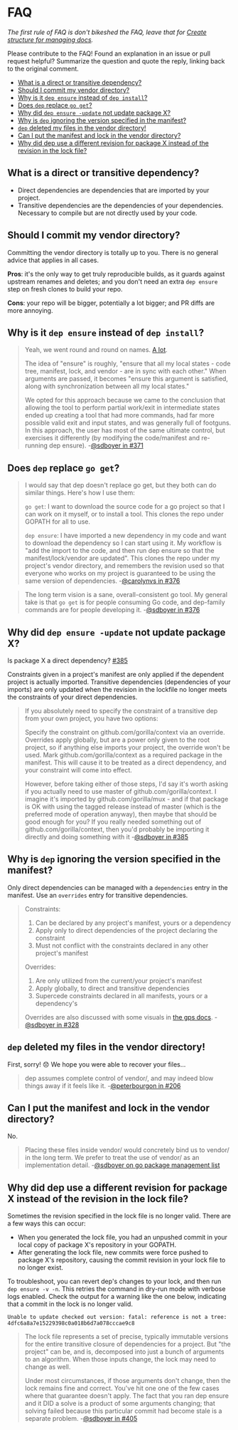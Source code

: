 # FAQ

_The first rule of FAQ is don't bikeshed the FAQ, leave that for
[Create structure for managing docs](https://github.com/golang/dep/issues/331)._

Please contribute to the FAQ! Found an explanation in an issue or pull request helpful?
Summarize the question and quote the reply, linking back to the original comment.

* [What is a direct or transitive dependency?](#what-is-a-direct-or-transitive-dependency)
* [Should I commit my vendor directory?](#should-i-commit-my-vendor-directory)
* [Why is it `dep ensure` instead of `dep install`?](#why-is-it-dep-ensure-instead-of-dep-install)
* [Does `dep` replace `go get`?](#does-dep-replace-go-get)
* [Why did `dep ensure -update` not update package X?](#why-did-dep-ensure--update-not-update-package-x)
* [Why is `dep` ignoring the version specified in the manifest?](#why-is-dep-ignoring-the-version-specified-in-the-manifest)
* [`dep` deleted my files in the vendor directory!](#dep-deleted-my-files-in-the-vendor-directory)
* [Can I put the manifest and lock in the vendor directory?](#can-i-put-the-manifest-and-lock-in-the-vendor-directory)
* [Why did dep use a different revision for package X instead of the revision in the lock file?](#why-did-dep-use-a-different-revision-for-package-x-instead-of-the-revision-in-the-lock-file)

## What is a direct or transitive dependency?
* Direct dependencies are dependencies that are imported by your project.
* Transitive dependencies are the dependencies of your dependencies. Necessary
  to compile but are not directly used by your code.

## Should I commit my vendor directory?

Committing the vendor directory is totally up to you. There is no general advice that applies in all cases.

**Pros**: it's the only way to get truly reproducible builds, as it guards against upstream renames and deletes; and you don't need an extra `dep ensure` step on fresh clones to build your repo.

**Cons**: your repo will be bigger, potentially a lot bigger; and PR diffs are more annoying.

## Why is it `dep ensure` instead of `dep install`?

> Yeah, we went round and round on names. [A lot](https://gist.github.com/jessfraz/315db91b272441f510e81e449f675a8b).
>
> The idea of "ensure" is roughly, "ensure that all my local states - code tree, manifest, lock, and vendor - are in sync with each other." When arguments are passed, it becomes "ensure this argument is satisfied, along with synchronization between all my local states."
>
> We opted for this approach because we came to the conclusion that allowing the tool to perform partial work/exit in intermediate states ended up creating a tool that had more commands, had far more possible valid exit and input states, and was generally full of footguns. In this approach, the user has most of the same ultimate control, but exercises it differently (by modifying the code/manifest and re-running dep ensure).
-[@sdboyer in #371](https://github.com/golang/dep/issues/371#issuecomment-293246832)

## Does `dep` replace `go get`?

> I would say that dep doesn't replace go get, but they both can do similar things. Here's how I use them:
>
> `go get`: I want to download the source code for a go project so that I can work on it myself, or to install a tool. This clones the repo under GOPATH for all to use.
>
> `dep ensure`: I have imported a new dependency in my code and want to download the dependency so I can start using it. My workflow is "add the import to the code, and then run dep ensure so that the manifest/lock/vendor are updated". This clones the repo under my project's vendor directory, and remembers the revision used so that everyone who works on my project is guaranteed to be using the same version of dependencies.
-[@carolynvs in #376](https://github.com/golang/dep/issues/376#issuecomment-293964655)

> The long term vision is a sane, overall-consistent go tool. My general take is that `go get`
> is for people consuming Go code, and dep-family commands are for people developing it.
-[@sdboyer in #376](https://github.com/golang/dep/issues/376#issuecomment-294045873)

## Why did `dep ensure -update` not update package X?
Is package X a direct dependency? [#385](https://github.com/golang/dep/issues/385)

Constraints given in a project's manifest are only applied if the
dependent project is actually imported. Transitive dependencies (dependencies
of your imports) are only updated when the revision in the lockfile no
longer meets the constraints of your direct dependencies.

> If you absolutely need to specify the constraint of a transitive dep from your own project, you have two options:
>
> Specify the constraint on github.com/gorilla/context via an override. Overrides apply globally, but are a power only given to the root project, so if anything else imports your project, the override won't be used.
> Mark github.com/gorilla/context as a required package in the manifest. This will cause it to be treated as a direct dependency, and your constraint will come into effect.
>
> However, before taking either of those steps, I'd say it's worth asking if you actually need to use master of github.com/gorilla/context. I imagine it's imported by github.com/gorilla/mux - and if that package is OK with using the tagged release instead of master (which is the preferred mode of operation anyway), then maybe that should be good enough for you? If you really needed something out of github.com/gorilla/context, then you'd probably be importing it directly and doing something with it
-[@sdboyer in #385](https://github.com/golang/dep/issues/385#issuecomment-294361087)

## Why is `dep` ignoring the version specified in the manifest?
Only direct dependencies can be managed with a `dependencies` entry
in the manifest. Use an `overrides` entry for transitive dependencies.

>  Constraints:
>
>  1. Can be declared by any project's manifest, yours or a dependency
>  2. Apply only to direct dependencies of the project declaring the constraint
>  3. Must not conflict with the constraints declared in any other project's manifest
>
>  Overrides:
>
>  1. Are only utilized from the current/your project's manifest
>  2. Apply globally, to direct and transitive dependencies
>  3. Supercede constraints declared in all manifests, yours or a dependency's
>
>  Overrides are also discussed with some visuals in [the gps docs](https://github.com/sdboyer/gps/wiki/gps-for-Implementors#overrides).
-[@sdboyer in #328](https://github.com/golang/dep/issues/328#issuecomment-286631961)

## `dep` deleted my files in the vendor directory!
First, sorry! 😞 We hope you were able to recover your files...

> dep assumes complete control of vendor/, and may indeed blow things away if it feels like it.
-[@peterbourgon in #206](https://github.com/golang/dep/issues/206#issuecomment-277139419)

## Can I put the manifest and lock in the vendor directory?
No.

> Placing these files inside vendor/ would concretely bind us to vendor/ in the long term.
> We prefer to treat the use of vendor/ as an implementation detail.
-[@sdboyer on go package management list](https://groups.google.com/d/msg/go-package-management/et1qFUjrkP4/LQFCHP4WBQAJ)

## Why did dep use a different revision for package X instead of the revision in the lock file?
Sometimes the revision specified in the lock file is no longer valid. There are a few
ways this can occur:

* When you generated the lock file, you had an unpushed commit in your local copy of package X's repository in your GOPATH.
* After generating the lock file, new commits were force pushed to package X's repository, causing the commit revision in your lock file to no longer exist.

To troubleshoot, you can revert dep's changes to your lock, and then run `dep ensure -v -n`.
This retries the command in dry-run mode with verbose logs enabled. Check the output
for a warning like the one below, indicating that a commit in the lock is no longer valid.

```
Unable to update checked out version: fatal: reference is not a tree: 4dfc6a8a7e15229398c0a018b6d7a078cccae9c8
```

> The lock file represents a set of precise, typically immutable versions for the entire transitive closure of dependencies for a project. But "the project" can be, and is, decomposed into just a bunch of arguments to an algorithm. When those inputs change, the lock may need to change as well.
>
> Under most circumstances, if those arguments don't change, then the lock remains fine and correct. You've hit one one of the few cases where that guarantee doesn't apply. The fact that you ran dep ensure and it DID a solve is a product of some arguments changing; that solving failed because this particular commit had become stale is a separate problem.
-[@sdboyer in #405](https://github.com/golang/dep/issues/405#issuecomment-295998489)